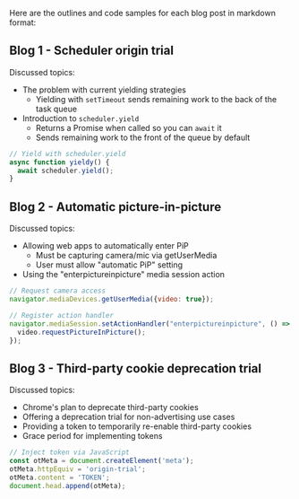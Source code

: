  Here are the outlines and code samples for each blog post in markdown format:

## Blog 1 - Scheduler origin trial

Discussed topics:

- The problem with current yielding strategies
  - Yielding with `setTimeout` sends remaining work to the back of the task queue
- Introduction to `scheduler.yield`
  - Returns a Promise when called so you can `await` it
  - Sends remaining work to the front of the queue by default

```js
// Yield with scheduler.yield
async function yieldy() {
  await scheduler.yield(); 
}
```

## Blog 2 - Automatic picture-in-picture

Discussed topics:

- Allowing web apps to automatically enter PiP
  - Must be capturing camera/mic via getUserMedia
  - User must allow "automatic PiP" setting
- Using the "enterpictureinpicture" media session action

```js
// Request camera access
navigator.mediaDevices.getUserMedia({video: true}); 

// Register action handler
navigator.mediaSession.setActionHandler("enterpictureinpicture", () => {
  video.requestPictureInPicture();
});
```

## Blog 3 - Third-party cookie deprecation trial

Discussed topics:

- Chrome's plan to deprecate third-party cookies
- Offering a deprecation trial for non-advertising use cases
- Providing a token to temporarily re-enable third-party cookies
- Grace period for implementing tokens

```js
// Inject token via JavaScript 
const otMeta = document.createElement('meta');
otMeta.httpEquiv = 'origin-trial';
otMeta.content = 'TOKEN'; 
document.head.append(otMeta);
```